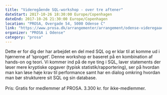 ```yaml
---
title: "Videregående SQL-workshop - over tre aftener"
dateStart: 2017-10-26 18:30:00 Europe/Copenhagen
dateEnd: 2017-10-26 21:30:00 Europe/Copenhagen
location: "PROSA, Overgade 54, 5000 Odense C"
link: "https://www.prosa.dk/arrangementer/arrangement/odense-videregaaende-sql-workshop-over-tre-aftener/"
organizer: "PROSA i Odense"
category: "prosa"
---
```

Dette er for dig der har arbejdet en del med SQL og er klar til at komme ud i hjørnerne af ’sproget’. Denne workshop er baseret på en kombination af hands-on og teori. Vi kommer ind på de nye ting i SQL, laver statements der løser mere kryptiske opgaver (typisk statistik/rapportering), ser på hvordan man kan løse høje krav til performance samt har en dialog omkring hvordan man bør strukturere sit SQL og sin database.<br><br>
Pris: Gratis for medlemmer af PROSA. 3.300 kr. for ikke-medlemmer.